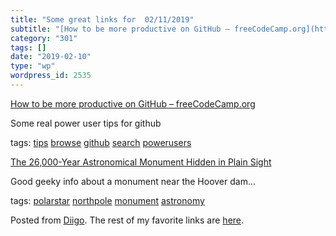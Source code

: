 ```yaml
---
title: "Some great links for  02/11/2019"
subtitle: "[How to be more productive on GitHub – freeCodeCamp.org](https://medium.freecodecamp.org/how-to-be-m..."
category: "301"
tags: []
date: "2019-02-10"
type: "wp"
wordpress_id: 2535
---
```

[How to be more productive on GitHub – freeCodeCamp.org](https://medium.freecodecamp.org/how-to-be-more-productive-on-github-c3cedab043e3) 

Some real power user tips for github

 tags: [tips](https://www.diigo.com/user/pitosalas/tips) [browse](https://www.diigo.com/user/pitosalas/browse) [github](https://www.diigo.com/user/pitosalas/github) [search](https://www.diigo.com/user/pitosalas/search) [powerusers](https://www.diigo.com/user/pitosalas/powerusers)

 [The 26,000-Year Astronomical Monument Hidden in Plain Sight](http://blog.longnow.org/02019/01/29/the-26000-year-astronomical-monument-hidden-in-plain-sight/) 

Good geeky info about a monument near the Hoover dam…

 tags: [polarstar](https://www.diigo.com/user/pitosalas/polarstar) [northpole](https://www.diigo.com/user/pitosalas/northpole) [monument](https://www.diigo.com/user/pitosalas/monument) [astronomy](https://www.diigo.com/user/pitosalas/astronomy)

Posted from [Diigo](https://www.diigo.com). The rest of my favorite links are [here](https://www.diigo.com/user/pitosalas).